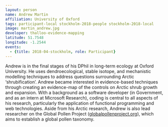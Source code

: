 ```yaml
---
layout: person
name: Andrew Martin
affiliation: University of Oxford  
tags: participant-local stockholm-2018-people stockholm-2018-local
image: martin_andrew.jpg
developer: thalloo-evidence-mapping
latitude: 51.7548
longitude: -1.2544
events:
  - {title: 2018-04-stockholm, role: Participant}
---
```

Andrew is in the final stages of his DPhil in long-term ecology at Oxford University. He uses dendroecological, stable isotope, and mechanistic modelling techniques to address questions surrounding Arctic ‘shrubification’. Andrew became interested in evidence-based techniques through creating an evidence-map of the controls on Arctic shrub growth and expansion. With a background as a software developer (in Government, and as an intern at Microsoft Research), coding is central to all aspects of his research, particularly the application of functional programming and web technologies. Aside from his Arctic research, Andrew is also lead researcher on the Global Pollen Project (<a href="https://globalpollenproject.org" target="_blank" rel="noopener">globalpollenproject.org</a>), which aims to establish a global pollen taxonomy.
